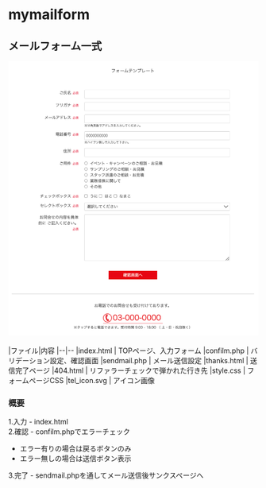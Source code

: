 # mymailform
## メールフォーム一式
![form構成図](mailform.png)
<br><br>
|ファイル|内容
|--|--
|index.html | TOPページ、入力フォーム
|confilm.php | バリデーション設定、確認画面
|sendmail.php | メール送信設定
|thanks.html | 送信完了ページ
|404.html | リファラーチェックで弾かれた行き先
|style.css | フォームページCSS
|tel_icon.svg | アイコン画像

### <strong>概要</strong>
1.入力 - index.html<br>
2.確認 - confilm.phpでエラーチェック<br>
- エラー有りの場合は戻るボタンのみ
- エラー無しの場合は送信ボタン表示

3.完了 - sendmail.phpを通してメール送信後サンクスページへ
